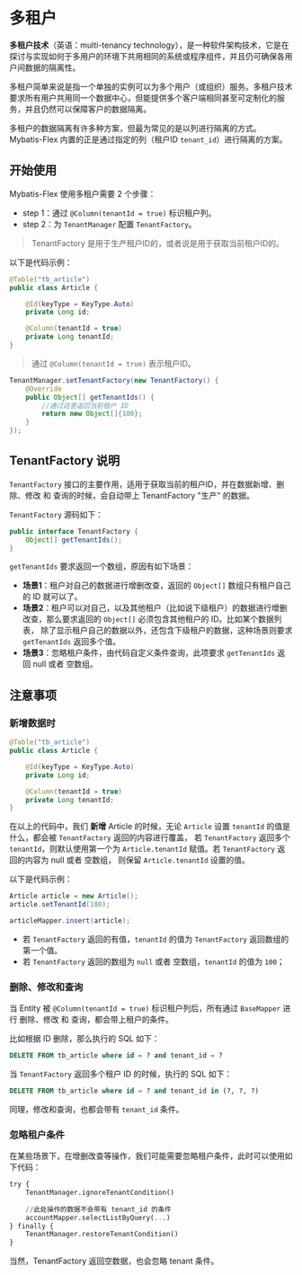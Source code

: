 # 多租户

**多租户技术**（英语：multi-tenancy technology），是一种软件架构技术，它是在探讨与实现如何于多用户的环境下共用相同的系统或程序组件，并且仍可确保各用户间数据的隔离性。

多租户简单来说是指一个单独的实例可以为多个用户（或组织）服务。多租户技术要求所有用户共用同一个数据中心，但能提供多个客户端相同甚至可定制化的服务，并且仍然可以保障客户的数据隔离。

多租户的数据隔离有许多种方案，但最为常见的是以列进行隔离的方式。Mybatis-Flex 内置的正是通过指定的列（租户ID `tenant_id`）进行隔离的方案。

## 开始使用

Mybatis-Flex 使用多租户需要 2 个步骤：

- step 1：通过 `@Column(tenantId = true)` 标识租户列。
- step 2：为 `TenantManager` 配置 `TenantFactory`。

> TenantFactory 是用于生产租户ID的，或者说是用于获取当前租户ID的。

以下是代码示例：

```java 7
@Table("tb_article")
public class Article {

    @Id(keyType = KeyType.Auto)
    private Long id;

    @Column(tenantId = true)
    private Long tenantId;
}
```

> 通过 `@Column(tenantId = true)` 表示租户ID。

```java
TenantManager.setTenantFactory(new TenantFactory() {
    @Override
    public Object[] getTenantIds() {
        //通过这里返回当前租户 ID
        return new Object[]{100};
    }
});
```

## TenantFactory 说明

`TenantFactory` 接口的主要作用，适用于获取当前的租户ID，并在数据新增、删除、修改 和 查询的时候，会自动带上 TenantFactory "生产" 的数据。

`TenantFactory` 源码如下：

```java
public interface TenantFactory {
    Object[] getTenantIds();
}
```

`getTenantIds` 要求返回一个数组，原因有如下场景：

- **场景1**：租户对自己的数据进行增删改查，返回的 `Object[]` 数组只有租户自己的 ID 就可以了。
- **场景2**：租户可以对自己，以及其他租户（比如说下级租户）的数据进行增删改查，那么要求返回的 `Object[]` 必须包含其他租户的 ID。比如某个数据列表，
除了显示租户自己的数据以外，还包含下级租户的数据，这种场景则要求 `getTenantIds` 返回多个值。
- **场景3**：忽略租户条件，由代码自定义条件查询，此项要求 `getTenantIds` 返回 null 或者 空数组。

## 注意事项

### 新增数据时

```java 7
@Table("tb_article")
public class Article {

    @Id(keyType = KeyType.Auto)
    private Long id;

    @Column(tenantId = true)
    private Long tenantId;
}
```

在以上的代码中，我们 **新增** Article 的时候，无论 `Article` 设置 `tenantId` 的值是什么，都会被 `TenantFactory` 返回的内容进行覆盖，
若 `TenantFactory` 返回多个 `tenantId`，则默认使用第一个为 `Article.tenantId` 赋值。若 `TenantFactory` 返回的内容为 null 或者 空数组，
则保留 `Article.tenantId` 设置的值。

以下是代码示例：

```java
Article article = new Article();
article.setTenantId(100);

articleMapper.insert(article);
```

- 若 `TenantFactory` 返回的有值，`tenantId` 的值为 `TenantFactory` 返回数组的第一个值。
- 若 `TenantFactory` 返回的数组为 `null` 或者 空数组，`tenantId` 的值为 `100`；

### 删除、修改和查询

当 Entity 被 `@Column(tenantId = true)` 标识租户列后，所有通过 `BaseMapper` 进行 删除、修改 和 查询，都会带上租户的条件。

比如根据 ID 删除，那么执行的 SQL 如下：

```sql
DELETE FROM tb_article where id = ? and tenant_id = ?
```
当 `TenantFactory` 返回多个租户 ID 的时候，执行的 SQL 如下：

```sql
DELETE FROM tb_article where id = ? and tenant_id in (?, ?, ?)
```

同理，修改和查询，也都会带有 `tenant_id` 条件。

### 忽略租户条件

在某些场景下，在增删改查等操作，我们可能需要忽略租户条件，此时可以使用如下代码：

```sql
try {
    TenantManager.ignoreTenantCondition()
    
    //此处操作的数据不会带有 tenant_id 的条件
    accountMapper.selectListByQuery(...)
} finally {
    TenantManager.restoreTenantCondition()
}
```

当然，TenantFactory 返回空数据，也会忽略 tenant 条件。